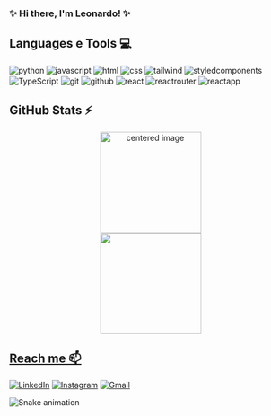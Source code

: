 ### ✨ Hi there, I'm Leonardo! ✨


## Languages e Tools 💻
<div style="display: inline">
  <img align="center" alt="python" src="https://img.shields.io/badge/Python-3776AB?style=for-the-badge&logo=python&logoColor=white" />
  <img align="center" alt="javascript" src="https://img.shields.io/badge/JavaScript-F7DF1E.svg?style=for-the-badge&logo=JavaScript&logoColor=black" />
  <img align="center" alt="html" src="https://img.shields.io/badge/HTML5-E34F26.svg?style=for-the-badge&logo=HTML5&logoColor=white" />
  <img align="center" alt="css" src="https://img.shields.io/badge/CSS-663399.svg?style=for-the-badge&logo=CSS&logoColor=white" />
  <img align="center" alt="tailwind" src="https://img.shields.io/badge/Tailwind%20CSS-06B6D4.svg?style=for-the-badge&logo=Tailwind-CSS&logoColor=white" />
  <img align="center" alt="styledcomponents" src="https://img.shields.io/badge/styledcomponents-DB7093.svg?style=for-the-badge&logo=styled-components&logoColor=white" />
  <img align="center" alt="TypeScript" src="https://img.shields.io/badge/TypeScript-3178C6.svg?style=for-the-badge&logo=TypeScript&logoColor=white" />
  <img align="center" alt="git" src="https://img.shields.io/badge/Git-F05032.svg?style=for-the-badge&logo=Git&logoColor=white" />
  <img align="center" alt="github" src="https://img.shields.io/badge/GitHub-181717.svg?style=for-the-badge&logo=GitHub&logoColor=white" />
  <img align="center" alt="react" src="https://img.shields.io/badge/React-61DAFB.svg?style=for-the-badge&logo=React&logoColor=black" />
  <img align="center" alt="reactrouter" src="https://img.shields.io/badge/React%20Router-CA4245.svg?style=for-the-badge&logo=React-Router&logoColor=white" />
  <img align="center" alt="reactapp" src="https://img.shields.io/badge/Create%20React%20App-09D3AC.svg?style=for-the-badge&logo=Create-React-App&logoColor=white" />
 
</div><br/>

## GitHub Stats ⚡
<div>
  <a href="https://github.com/Gabrielle-Ribeiro">
  <center>
    <img height="180em" src="https://github-readme-stats.vercel.app/api?username=leo-cristo&show_icons=true&theme=radical&include_all_commits=true&count_private=true" alt="centered image">
  </center>
  <center>  
    <img height="180em" src="https://github-readme-stats.vercel.app/api/top-langs/?username=leo-cristo&layout=compact&langs_count=7&theme=radical"/> 
  </center>
</div>

## Reach me 📫
[![LinkedIn](https://img.shields.io/badge/LinkedIn-0077B5?style=for-the-badge&logo=linkedin&logoColor=white)](https://www.linkedin.com/in/leonardo-de-cristo-4654b02a3/)
[![Instagram](https://img.shields.io/badge/Instagram-E4405F?style=for-the-badge&logo=instagram&logoColor=white)](https://www.instagram.com/leo__dec/) 
[![Gmail](https://img.shields.io/badge/-letotec.dev@gmail.com-D14836?style=for-the-badge&logo=gmail&logoColor=white&link=mailto:letotec.dev@gmail.com)](mailto:letotec.dev@gmail.com)

  
  
![Snake animation](https://github.com/leo-cristo/leo-cristo/blob/output/github-contribution-grid-snake.svg)
  

